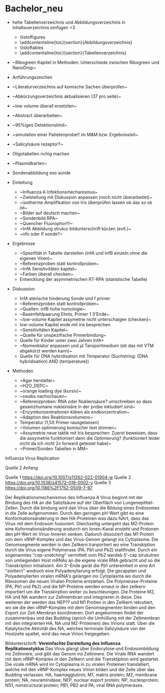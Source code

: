 # Bachelor_neu

* hehe Tabellenverzeichnis und Abbildungsverzeichnis in Inhaltsverzeichnis einfügen <3
  + \listoffigures 
  + \addcontentsline{toc}{section}{Abbildungsverzeichnis}
  + \listoftables
  + \addcontentsline{toc}{section}{Tabellenverzeichnis}
  
  
* ~Ribogreen Kapitel in Methoden: Unterschiede zwischen Ribogreen und NanoDrop~
* Anführungszeichen
* ~Literaturverzeichnis auf komische Sachen überprüfen~
* ~Abkürzungsverzeichnis aktualisieren (37 pro seite)~
* ~low volume überall ersetzten~
* ~Abstract überarbeiten~
* ~95%iges Detektionslimit~
* ~simulation einer Patietenprobe!! im M&M bzw. Ergebnissteil~
* ~Salicylsäure rezeptor?~
* Oligotabellen richig machen
* ~Plasmidkarten~
* Sondenabbildung exo sonde

* Einleitung
  + ~Influenza A Infektionsmechanismus~
  + ~Zielstellung mit Diskussion anpassen (noch nicht überarbeitet)~
  + ~isotherme Amplifikation von Iris überprüfen lassen ob das so ok ist~
  + ~Bilder auf deutsch machen~
  + ~Sondenbild RPA~
  + ~Quencher Fluorophor!!!~
  + ~InfA Abbildung strukur bildunterschrift kürzen (evtl.)~
  + ~nfo oder lf sonde?~

* Ergebnisse
  + ~Spezifität in Tabelle darstellen (infA und InfB einzeln ohne die eigenen Viren)~
  + ~Referenzproben statt kontrollproben~
  + ~InfA Sensitivitäten kapitel~
  + ~Farben überall checken~
  + Entwicklung der asymmetrischen RT-RPA (statistische Tabelle)

* Diskussion
  + InfA sterische hinderung Sonde und f primer
  + ~Referenzproben statt kontrollproben~
  + ~Quellen: infB hohe homologie~
  + ~Basenfehlpaarung Ehnts, Primer 1 3'Ende~
  + ~low-volume Kapitel assymetrie nicht unterschalgen (checken)~
  + low-volume Kapitel ende mit iris besprechen
  + ~Sensitivitäten Kapitel~
  + ~Quelle für unspezifische Primerbindung~
  + Quelle für Kinder unter zwei Jahren InfA+
  + ~Nomenklatur anpassen und µl Tansportmedium (ob das mit VTM abgekürzt werden kann)~
  + Quelle für DNA hybridisation mit Temperatur (Suchstring: (DNA hybridisation) AND (temperature))

* Methoden
  + ~Agar hersteller~
  + ~H2O_DEPC~
  + ~orange loading dye (kursiv)~
  + ~swabs nachschauen~
  + ~Referenzproben: RNA oder Nukleinsäure? umschreiben so dass gesamzhumane nukleinsäre in der probe inkludiert sind~
  + ~Enzymkonzentrationen klären als endkonzentration~
  + ~Adaption des Reaktionsvolumens~
  + Temperatur (1,5X Primer rausgelassen)
  + ~Volumen optimierung komischer text drinnen~
  + ~Assymetrie neue taktik mit Iris besprechen: Zuerst beweisen, dass die assymetrie funktioniert dann die Optimierung? (funktioniert leider nicht da ich nicht 2x forward getestet habe)~
  + ~Primer/Sonden Tabellen in MM~


Influenza Virus Replication

Quelle 2 Anfang

Quelle 1 https://doi.org/10.1007/s11262-022-01904-w
Quelle 2 https://doi.org/10.1038/s41572-018-0002-y
Quelle 3 https://doi.org/10.1186%2F1752-0509-7-97

Der Replikationsmechanismus des Influenza A Virus beginnt mit der Bindung des HA an die Salizilsäure auf der Oberfläch von Lungenepithel-Zellen. Durch die bindung wird dan Virus über die Bildung eines Endosomes in die Zelle aufgenommen. Durch den geringen pH-Wert gibt es eine Konformationsänderung in den HA-Proteinen was dazu führt, dass das Virus mit dem Endosom fusioniert. Gleichzeitig untergeht das M2-Protein eine Koformationsänderung wodurch ein Ionen-Kanal ensteht und Protonen den pH-Wert im Virus-Inneren senken. Dadurch dissoziert das M1 Protein von dem vRNP-Komplex und das Virus-Genom gelangt ins Cytoplasma.  Die Genomsegmente werden in den Zellkern tranportiert wo eine Transkiption durch die Virus eigene Polymerase (PA, Pb1 und Pb2) stattfindet. Durch ein sogenanntes "_cap-snatching_" vermittelt vom Pb2 werdeb 5'-cap strukutren von umliegenden Host mRNAs an die eigene virale RNA gebracht und so die Transkription initialisiert. Am 3'-Ende gerät die Pb1 untereinheit in eine Art "stottern" wodruch eine Polyadenylierung erfolgt. Die gecappten und Polyadenylierten viralen mRNA's gelangen ins Cytoplasma wo durch die Ribosomen die neuen Viralen Proteine entstehen. Die Polymerase-Proteine (PA, Pb1 und Pb2) und die NP-Proteine werden erneut in den zellkern importiert um die Transkirption weiter zu beschleunigen. Die Proteine M2, HA und NA wandern zur Zellmembran und integrieren in diese. Des weiteren der werden das NEP?? und M1 Protien in den Zellkern rekrutiert, wo sie die den vRNP-Komplex mit dem Genomsegmenten binden und den Export zur Zell-Membran koordinieren. Dort angekommen findet der zusammenbau und das Budding (sprich die Umhüllung mit der Zellmembran mit den integrierten HA, NA und M2-Proteinen) des Virions statt. Über die Katalytische Aktivität des NA, welches terminale Salizylsäure von der Hostzelle spaltet, wird das neue Virion freigegeben.


Bildunterschrift:
**Vereinfachte Darstellung des Influenza Replikationstyklus** Das Virus glangt über Endocytose und Endosombildung ins Zellinnere, und gibt das Genom ins Zellinnere. Die Virale RNA wandert mit dem vRNP-Komplex in den Zellkern und die Transktiption wird gestartet. Die virale mRNA wird im Cytoplasma in zu viralen Proteinen translatiert, welche mit den vRNP-Komplex neues Virion bilden und die Zelle über das Budding verlassen.
HA, haemagglutinin; M1, matrix protein; M2, membrane protein; NA, neuraminidase; NEP, nuclear export protein; NP, nucleoprotein; NS1, nonstructural protein; PB1, PB2 and PA, viral RNA polymerases.
